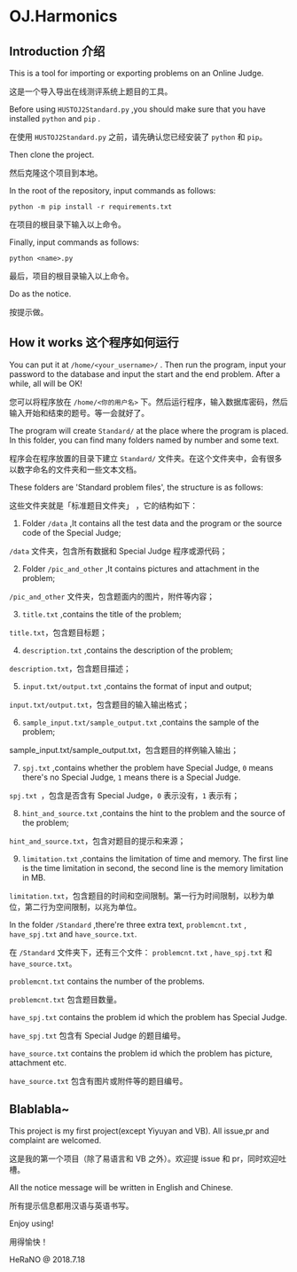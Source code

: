 # OJ.Harmonics
## Introduction  介绍

This is a tool for importing or exporting problems on an Online Judge.

这是一个导入导出在线测评系统上题目的工具。

Before using `HUSTOJ2Standard.py` ,you should make sure that you have installed `python` and `pip` .

在使用 `HUSTOJ2Standard.py` 之前，请先确认您已经安装了 `python` 和 `pip`。

Then clone the project.

然后克隆这个项目到本地。

In the root of the repository, input commands as follows:

```shell
python -m pip install -r requirements.txt
```

在项目的根目录下输入以上命令。

Finally, input commands as follows:

```shell
python <name>.py
```

最后，项目的根目录输入以上命令。

Do as the notice.

按提示做。

## How it works  这个程序如何运行

You can put it at `/home/<your_username>/` . Then run the program, input your password to the database and input the start and the end problem. After a while, all will be OK!

您可以将程序放在 `/home/<你的用户名>` 下。然后运行程序，输入数据库密码，然后输入开始和结束的题号。等一会就好了。

The program will create `Standard/` at the place where the program is placed. In this folder, you can find many folders named by number and some text.

程序会在程序放置的目录下建立 `Standard/` 文件夹。在这个文件夹中，会有很多以数字命名的文件夹和一些文本文档。

These folders are 'Standard problem files', the structure is as follows:

这些文件夹就是「标准题目文件夹」 ，它的结构如下：

1. Folder `/data` ,It contains all the test data and the program or the source code of the Special Judge;

`/data` 文件夹，包含所有数据和 Special Judge 程序或源代码；

2. Folder `/pic_and_other` ,It contains pictures and attachment in the problem;

`/pic_and_other` 文件夹，包含题面内的图片，附件等内容；

3. `title.txt` ,contains the title of the problem;

`title.txt`，包含题目标题；

4. `description.txt` ,contains the description of the problem;

`description.txt`，包含题目描述；

5. `input.txt/output.txt` ,contains the format of input and output;

`input.txt/output.txt`，包含题目的输入输出格式；

6. `sample_input.txt/sample_output.txt` ,contains the sample of the problem;

sample_input.txt/sample_output.txt，包含题目的样例输入输出；

7. `spj.txt` ,contains whether the problem have Special Judge, `0` means there's no Special Judge, `1` means there is a Special Judge.

`spj.txt `，包含是否含有 Special Judge，`0` 表示没有，`1` 表示有；

8. `hint_and_source.txt` ,contains the hint to the problem and the source of the problem;

`hint_and_source.txt`，包含对题目的提示和来源；

9. `limitation.txt` ,contains the limitation of time and memory. The first line is the time limitation in second, the second line is the memory limitation in MB.

`limitation.txt`，包含题目的时间和空间限制。第一行为时间限制，以秒为单位，第二行为空间限制，以兆为单位。

In the folder `/Standard` ,there're three extra text, `problemcnt.txt` , `have_spj.txt` and `have_source.txt`.

在 `/Standard` 文件夹下，还有三个文件： `problemcnt.txt` , `have_spj.txt` 和 `have_source.txt`。

`problemcnt.txt`  contains the number of the problems.

`problemcnt.txt` 包含题目数量。

`have_spj.txt` contains the problem id which the problem has Special Judge.

`have_spj.txt` 包含有 Special Judge 的题目编号。

`have_source.txt` contains the problem id which the problem has picture, attachment etc.

`have_source.txt` 包含有图片或附件等的题目编号。

## Blablabla~

This project is my first project(except Yiyuyan and VB). All issue,pr and complaint are welcomed.

这是我的第一个项目（除了易语言和 VB 之外）。欢迎提 issue 和 pr，同时欢迎吐槽。

All the notice message will be written in English and Chinese.

所有提示信息都用汉语与英语书写。

Enjoy using!

用得愉快！

HeRaNO @ 2018.7.18
